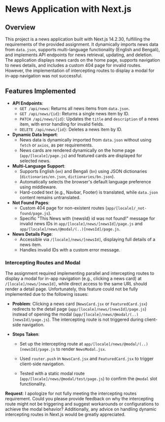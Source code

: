 # News Application with Next.js

## Overview

This project is a news application built with Next.js 14.2.30, fulfilling the requirements of the provided assignment. It dynamically imports news data from `data.json`, supports multi-language functionality (English and Bengali), and implements API endpoints for news retrieval, updating, and deletion. The application displays news cards on the home page, supports navigation to news details, and includes a custom 404 page for invalid routes. However, the implementation of intercepting routes to display a modal for in-app navigation was not successful.

## Features Implemented

- **API Endpoints**:
  - `GET /api/news`: Returns all news items from `data.json`.
  - `GET /api/news/{id}`: Returns a single news item by ID.
  - `PATCH /api/news/{id}`: Updates the `title` and `description` of a news item, with error handling for invalid fields.
  - `DELETE /api/news/{id}`: Deletes a news item by ID.
- **Dynamic Data Import**:
  - News data is dynamically imported from `data.json` without using `fetch` or `axios`, as per requirements.
  - News cards are rendered dynamically on the home page (`app/[locale]/page.js`) and featured cards are displayed for selected news.
- **Multi-Language Support**:
  - Supports English (`en`) and Bengali (`bn`) using JSON dictionaries (`dictionaries/en.json`, `dictionaries/bn.json`).
  - Automatically selects the browser's default language preference using middleware.
  - Hard-coded text (e.g., Navbar, Footer) is translated, while `data.json` content remains untranslated.
- **Not Found Pages**:
  - Custom 404 page for non-existent routes (`app/[locale]/_not-found/page.js`).
  - Specific "This News with {newsId} id was not found!" message for invalid news IDs in `app/[locale]/news/[newsId]/page.js` and `app/[locale]/news/@modal/(..)[newsId]/page.js`.
- **News Details Page**:
  - Accessible via `/[locale]/news/[newsId]`, displaying full details of a news item.
  - Handles invalid IDs with a custom error message.

### Intercepting Routes and Modal

The assignment required implementing parallel and intercepting routes to display a modal for in-app navigation (e.g., clicking a news card) at `/[locale]/news/[newsId]`, while direct access to the same URL should render a detail page. Unfortunately, this feature could not be fully implemented due to the following issues:

- **Problem**: Clicking a news card (`NewsCard.jsx` or `FeaturedCard.jsx`) redirects to the detail page (`app/[locale]/news/[newsId]/page.js`) instead of opening the modal (`app/[locale]/news/@modal/(..)[newsId]/page.js`). The intercepting route is not triggered during client-side navigation.
- **Steps Taken**:

  - Set up the intercepting route at `app/[locale]/news/@modal/(..)[newsId]/page.js` to render `NewsModal.jsx`.
  - Used `router.push` in `NewsCard.jsx` and `FeaturedCard.jsx` to trigger client-side navigation.

  - Tested with a static modal route (`app/[locale]/news/@modal/test/page.js`) to confirm the `@modal` slot functionality.

**Request**: I apologize for not fully meeting the intercepting routes requirement. Could you please provide feedback on why the intercepting route might not be triggering and suggest workarounds or configurations to achieve the modal behavior? Additionally, any advice on handling dynamic intercepting routes in Next.js would be greatly appreciated.
